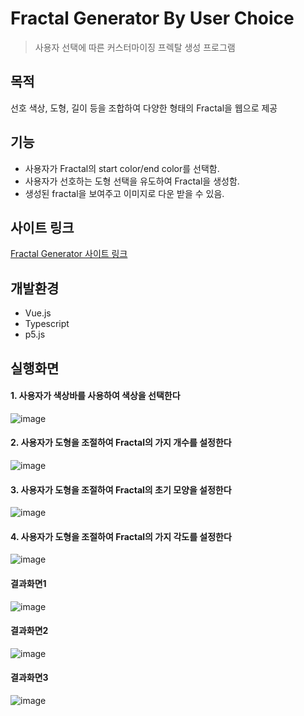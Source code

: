 # Fractal Generator By User Choice
> 사용자 선택에 따른 커스터마이징 프렉탈 생성 프로그램

## 목적
선호 색상, 도형, 길이 등을 조합하여 다양한 형태의 Fractal을 웹으로 제공

## 기능
* 사용자가 Fractal의 start color/end color를 선택함.
* 사용자가 선호하는 도형 선택을 유도하여 Fractal을 생성함.
* 생성된 fractal을 보여주고 이미지로 다운 받을 수 있음.

## 사이트 링크
[Fractal Generator 사이트 링크](https://fractal-e2fa7.web.app/survey/color)

## 개발환경
* Vue.js
* Typescript
* p5.js

## 실행화면
#### 1. 사용자가 색상바를 사용하여 색상을 선택한다
![image](https://user-images.githubusercontent.com/38517815/94945611-e89d3100-0515-11eb-885d-f9ddeb6e3f4e.png)
#### 2. 사용자가 도형을 조절하여 Fractal의 가지 개수를 설정한다
![image](https://user-images.githubusercontent.com/38517815/94945616-e935c780-0515-11eb-821f-16fd8393ff4f.png)
#### 3. 사용자가 도형을 조절하여 Fractal의 초기 모양을 설정한다
![image](https://user-images.githubusercontent.com/38517815/94945628-ecc94e80-0515-11eb-939e-6a30b7ebb478.png)
#### 4. 사용자가 도형을 조절하여 Fractal의 가지 각도를 설정한다
![image](https://user-images.githubusercontent.com/38517815/94945623-ea66f480-0515-11eb-9c7e-47864b6bddd8.png)
#### 결과화면1
![image](https://user-images.githubusercontent.com/38517815/94945635-ee931200-0515-11eb-8228-a0b4167f6d01.png)
#### 결과화면2
![image](https://user-images.githubusercontent.com/38517815/94945642-f05cd580-0515-11eb-98f4-06d7aaac8a16.png)
#### 결과화면3
![image](https://user-images.githubusercontent.com/38517815/94945956-6bbe8700-0516-11eb-88ee-adc904c91c1c.png)



